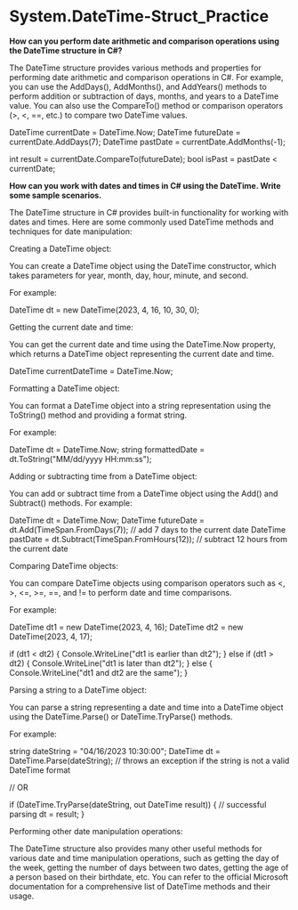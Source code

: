 # System.DateTime-Struct_Practice

**How can you perform date arithmetic and comparison operations using the DateTime structure in C#?**

The DateTime structure provides various methods and properties for performing date arithmetic and comparison operations in C#. 
For example, you can use the AddDays(), AddMonths(), and AddYears() methods to perform addition or subtraction of days, months, and years to a DateTime value. 
You can also use the CompareTo() method or comparison operators (>, <, ==, etc.) to compare two DateTime values.

DateTime currentDate = DateTime.Now;
DateTime futureDate = currentDate.AddDays(7);
DateTime pastDate = currentDate.AddMonths(-1);

int result = currentDate.CompareTo(futureDate);
bool isPast = pastDate < currentDate;

**How can you work with dates and times in C# using the DateTime. Write some sample scenarios.**

The DateTime structure in C# provides built-in functionality for working with dates and times. Here are some commonly used DateTime methods and
techniques for date manipulation:

Creating a DateTime object:

You can create a DateTime object using the DateTime constructor, which takes parameters for year, month, day, hour, minute, and second.

For example:

DateTime dt = new DateTime(2023, 4, 16, 10, 30, 0);


Getting the current date and time:

You can get the current date and time using the DateTime.Now property, which returns a DateTime object representing the current date and time.

DateTime currentDateTime = DateTime.Now;


Formatting a DateTime object:

You can format a DateTime object into a string representation using the ToString() method and providing a format string.

For example:

DateTime dt = DateTime.Now;
string formattedDate = dt.ToString("MM/dd/yyyy HH:mm:ss");


Adding or subtracting time from a DateTime object:

You can add or subtract time from a DateTime object using the Add() and Subtract() methods. For example:

DateTime dt = DateTime.Now;
DateTime futureDate = dt.Add(TimeSpan.FromDays(7)); // add 7 days to the current date
DateTime pastDate = dt.Subtract(TimeSpan.FromHours(12)); // subtract 12 hours from the current date


Comparing DateTime objects:

You can compare DateTime objects using comparison operators such as <, >, <=, >=, ==, and != to perform date and time comparisons.

For example:

DateTime dt1 = new DateTime(2023, 4, 16);
DateTime dt2 = new DateTime(2023, 4, 17);

if (dt1 < dt2)
{
Console.WriteLine("dt1 is earlier than dt2");
}
else if (dt1 > dt2)
{
Console.WriteLine("dt1 is later than dt2");
}
else
{
Console.WriteLine("dt1 and dt2 are the same");
}


Parsing a string to a DateTime object:

You can parse a string representing a date and time into a DateTime object using the DateTime.Parse() or DateTime.TryParse() methods.

For example:

string dateString = "04/16/2023 10:30:00";
DateTime dt = DateTime.Parse(dateString); // throws an exception if the string is not a valid DateTime format

// OR

if (DateTime.TryParse(dateString, out DateTime result))
{
  // successful parsing
  dt = result;
}




Performing other date manipulation operations:

The DateTime structure also provides many other useful methods for various date and time manipulation operations, 
such as getting the day of the week, getting the number of days between two dates, getting the age of a person based on their birthdate, etc. 
You can refer to the official Microsoft documentation for a comprehensive list of DateTime methods and their usage.
